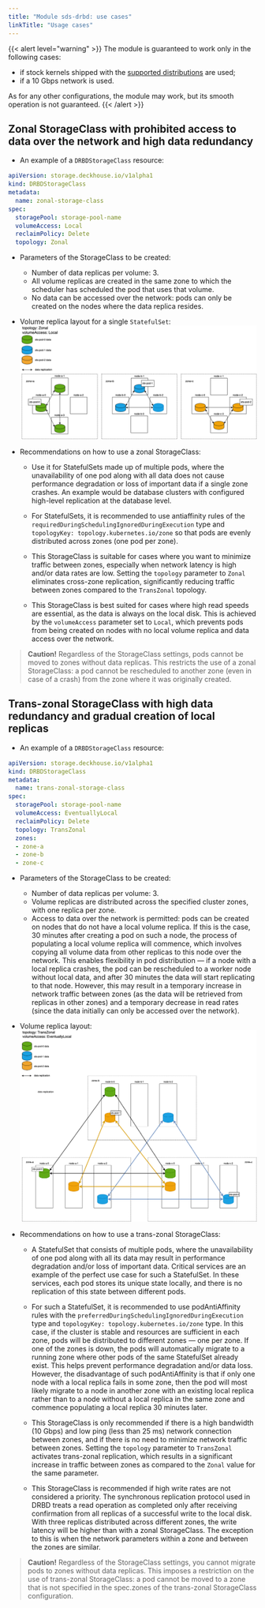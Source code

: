 ```yaml
---
title: "Module sds-drbd: use cases"
linkTitle: "Usage cases"
---
```


{{< alert level="warning" >}}
The module is guaranteed to work only in the following cases:
- if stock kernels shipped with the [supported distributions](https://deckhouse.io/documentation/v1/supported_versions.html#linux) are used;
- if a 10 Gbps network is used.

As for any other configurations, the module may work, but its smooth operation is not guaranteed.
{{< /alert >}}

## Zonal StorageClass with prohibited access to data over the network and high data redundancy

- An example of a `DRBDStorageClass` resource:
  
```yaml
apiVersion: storage.deckhouse.io/v1alpha1
kind: DRBDStorageClass
metadata:
  name: zonal-storage-class
spec:
  storagePool: storage-pool-name
  volumeAccess: Local
  reclaimPolicy: Delete
  topology: Zonal
```

- Parameters of the StorageClass to be created:

  - Number of data replicas per volume: 3.
  - All volume replicas are created in the same zone to which the scheduler has scheduled the pod that uses that volume.
  - No data can be accessed over the network: pods can only be created on the nodes where the data replica resides.

- Volume replica layout for a single `StatefulSet`:
![Scheme](./images/zonal.png)

- Recommendations on how to use a zonal StorageClass:

  - Use it for StatefulSets made up of multiple pods, where the unavailability of one pod along with all data does not cause performance degradation or loss of important data if a single zone crashes. An example would be database clusters with configured high-level replication at the database level.
  
  - For StatefulSets, it is recommended to use antiaffinity rules of the `requiredDuringSchedulingIgnoredDuringExecution` type and `topologyKey: topology.kubernetes.io/zone` so that pods are evenly distributed across zones (one pod per zone).
  
  - This StorageClass is suitable for cases where you want to minimize traffic between zones, especially when network latency is high and/or data rates are low. Setting the `topology` parameter to `Zonal` eliminates cross-zone replication, significantly reducing traffic between zones compared to the `TransZonal` topology.

  - This StorageClass is best suited for cases where high read speeds are essential, as the data is always on the local disk. This is achieved by the `volumeAccess` parameter set to `Local`, which prevents pods from being created on nodes with no local volume replica and data access over the network.

> **Caution!** Regardless of the StorageClass settings, pods cannot be moved to zones without data replicas. This restricts the use of a zonal StorageClass: a pod cannot be rescheduled to another zone (even in case of a crash) from the zone where it was originally created.


## Trans-zonal StorageClass with high data redundancy and gradual creation of local replicas

- An example of a `DRBDStorageClass` resource:

```yaml
apiVersion: storage.deckhouse.io/v1alpha1
kind: DRBDStorageClass
metadata:
  name: trans-zonal-storage-class
spec:
  storagePool: storage-pool-name
  volumeAccess: EventuallyLocal
  reclaimPolicy: Delete
  topology: TransZonal
  zones:
  - zone-a
  - zone-b
  - zone-c
```

- Parameters of the StorageClass to be created:

  - Number of data replicas per volume: 3.
  - Volume replicas are distributed across the specified cluster zones, with one replica per zone.
  - Access to data over the network is permitted: pods can be created on nodes that do not have a local volume replica. If this is the case, 30 minutes after creating a pod on such a node, the process of populating a local volume replica will commence, which involves copying all volume data from other replicas to this node over the network. This enables flexibility in pod distribution — if a node with a local replica crashes, the pod can be rescheduled to a worker node without local data, and after 30 minutes the data will start replicating to that node. However, this may result in a temporary increase in network traffic between zones (as the data will be retrieved from replicas in other zones) and a temporary decrease in read rates (since the data initially can only be accessed over the network).

- Volume replica layout:
![Scheme](./images/trans-zonal.png)

- Recommendations on how to use a trans-zonal StorageClass:

  - A StatefulSet that consists of multiple pods, where the unavailability of one pod along with all its data may result in performance degradation and/or loss of important data. Critical services are an example of the perfect use case for such a StatefulSet. In these services, each pod stores its unique state locally, and there is no replication of this state between different pods.

  - For such a StatefulSet, it is recommended to use podAntiAffinity rules with the `preferredDuringSchedulingIgnoredDuringExecution` type and `topologyKey: topology.kubernetes.io/zone` type. In this case, if the cluster is stable and resources are sufficient in each zone, pods will be distributed to different zones — one per zone. If one of the zones is down, the pods will automatically migrate to a running zone where other pods of the same StatefulSet already exist. This helps prevent performance degradation and/or data loss. However, the disadvantage of such podAntiAffinity is that if only one node with a local replica fails in some zone, then the pod will most likely migrate to a node in another zone with an existing local replica rather than to a node without a local replica in the same zone and commence populating a local replica 30 minutes later.

  - This StorageClass is only recommended if there is a high bandwidth (10 Gbps) and low ping (less than 25 ms) network connection between zones, and if there is no need to minimize network traffic between zones. Setting the `topology` parameter to `TransZonal` activates trans-zonal replication, which results in a significant increase in traffic between zones as compared to the `Zonal` value for the same parameter.

  - This StorageClass is recommended if high write rates are not considered a priority. The synchronous replication protocol used in DRBD treats a read operation as completed only after receiving confirmation from all replicas of a successful write to the local disk. With three replicas distributed across different zones, the write latency will be higher than with a zonal StorageClass. The exception to this is when the network parameters within a zone and between the zones are similar.

> **Caution!** Regardless of the StorageClass settings, you cannot migrate pods to zones without data replicas. This imposes a restriction on the use of trans-zonal StorageClass: a pod cannot be moved to a zone that is not specified in the spec.zones of the trans-zonal StorageClass configuration.
